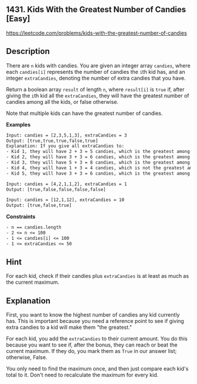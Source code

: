 ## 1431. Kids With the Greatest Number of Candies [Easy]

https://leetcode.com/problems/kids-with-the-greatest-number-of-candies

## Description
There are `n` kids with candies. You are given an integer array `candies`, where each `candies[i]` represents the number of candies the `i`th kid has, and an integer `extraCandies`, denoting the number of extra candies that you have.

Return a boolean array `result` of length `n`, where `result[i]` is `true` if, after giving the `i`th kid all the `extraCandies`, they will have the greatest number of candies among all the kids, or false otherwise.

Note that multiple kids can have the greatest number of candies.

**Examples**

```tex
Input: candies = [2,3,5,1,3], extraCandies = 3
Output: [true,true,true,false,true]
Explanation: If you give all extraCandies to:
- Kid 1, they will have 2 + 3 = 5 candies, which is the greatest among the kids.
- Kid 2, they will have 3 + 3 = 6 candies, which is the greatest among the kids.
- Kid 3, they will have 5 + 3 = 8 candies, which is the greatest among the kids.
- Kid 4, they will have 1 + 3 = 4 candies, which is not the greatest among the kids.
- Kid 5, they will have 3 + 3 = 6 candies, which is the greatest among the kids.

Input: candies = [4,2,1,1,2], extraCandies = 1
Output: [true,false,false,false,false]

Input: candies = [12,1,12], extraCandies = 10
Output: [true,false,true]
```

**Constraints**

```tex
- n == candies.length
- 2 <= n <= 100
- 1 <= candies[i] <= 100
- 1 <= extraCandies <= 50
```

## Hint
For each kid, check if their candies plus `extraCandies` is at least as much as the current maximum.

## Explanation
First, you want to know the highest number of candies any kid currently has. This is important because you need a reference point to see if giving extra candies to a kid will make them "the greatest."

For each kid, you add the `extraCandies` to their current amount. You do this because you want to see if, after the bonus, they can reach or beat the current maximum. If they do, you mark them as `True` in our answer list; otherwise, False.

You only need to find the maximum once, and then just compare each kid's total to it. Don't need to recalculate the maximum for every kid. 